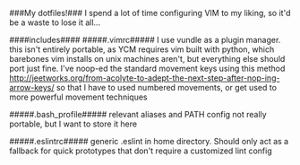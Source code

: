 ###My dotfiles!###
I spend a lot of time configuring VIM to my liking, so it'd be
a waste to lose it all...

####includes####
#####.vimrc#####
I use vundle as a plugin manager. this isn't entirely portable, as
YCM requires vim built with python, which barebones vim installs on unix
machines aren't, but everything else should port just fine.
I've noop-ed the standard movement keys using this method
http://jeetworks.org/from-acolyte-to-adept-the-next-step-after-nop-ing-arrow-keys/
so that I have to used numbered movements, or get used to more powerful
movement techniques

#####.bash_profile##### 
relevant aliases and PATH config
not really portable, but I want to store it here

#####.eslintrc#####
generic .eslint in home directory.  Should only act as a fallback
for quick prototypes that don't require a customized lint config

